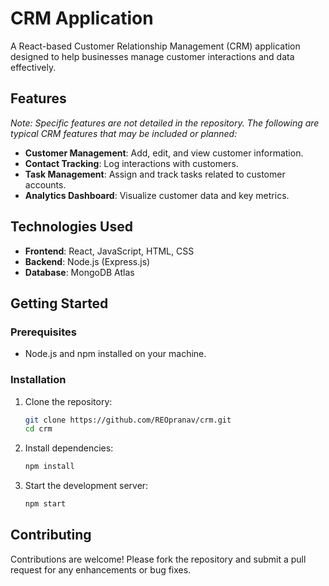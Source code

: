 # CRM Application

A React-based Customer Relationship Management (CRM) application designed to help businesses manage customer interactions and data effectively.

## Features

*Note: Specific features are not detailed in the repository. The following are typical CRM features that may be included or planned:*

- **Customer Management**: Add, edit, and view customer information.
- **Contact Tracking**: Log interactions with customers.
- **Task Management**: Assign and track tasks related to customer accounts.
- **Analytics Dashboard**: Visualize customer data and key metrics.

## Technologies Used

- **Frontend**: React, JavaScript, HTML, CSS
- **Backend**: Node.js (Express.js)
- **Database**: MongoDB Atlas

## Getting Started

### Prerequisites

- Node.js and npm installed on your machine.

### Installation

1. Clone the repository:

   ```bash
   git clone https://github.com/REOpranav/crm.git
   cd crm

2. Install dependencies:

   ```bash
   npm install

3. Start the development server:

   ```bash
   npm start

## Contributing
  
Contributions are welcome! Please fork the repository and submit a pull request for any enhancements or bug fixes.
